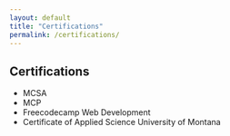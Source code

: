```yaml
---
layout: default
title: "Certifications"
permalink: /certifications/
---
```


## Certifications

- MCSA
- MCP
- Freecodecamp Web Development
- Certificate of Applied Science University of Montana

